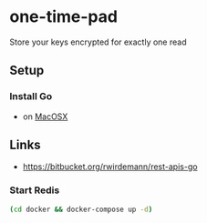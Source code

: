 # one-time-pad

Store your keys encrypted for exactly one read

## Setup

### Install Go

- on [MacOSX](https://www.digitalocean.com/community/tutorials/how-to-install-go-and-set-up-a-local-programming-environment-on-macos)

## Links

- https://bitbucket.org/rwirdemann/rest-apis-go

### Start Redis

```bash
(cd docker && docker-compose up -d)
```
